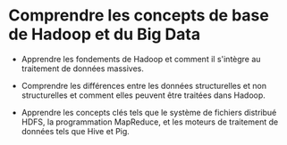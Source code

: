 # Comprendre les concepts de base de Hadoop et du Big Data
 
 
-   Apprendre les fondements de Hadoop et comment il s'intègre au traitement de données massives.

-   Comprendre les différences entre les données structurelles et non structurelles et comment elles peuvent être traitées dans Hadoop.

-   Apprendre les concepts clés tels que le système de fichiers distribué HDFS, la programmation MapReduce, et les moteurs de traitement de données tels que Hive et Pig.